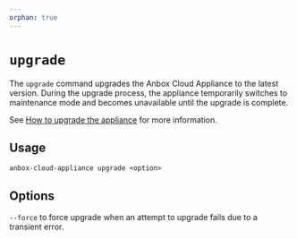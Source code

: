 ```yaml
---
orphan: true
---
```

# `upgrade`

The `upgrade` command upgrades the Anbox Cloud Appliance to the latest version. During the upgrade process, the appliance temporarily switches to maintenance mode and becomes unavailable until the upgrade is complete.

See [How to upgrade the appliance](https://discourse.ubuntu.com/t/upgrade-anbox-cloud-appliance/24186) for more information.

## Usage

    anbox-cloud-appliance upgrade <option>

## Options

`--force` to force upgrade when an attempt to upgrade fails due to a transient error.
